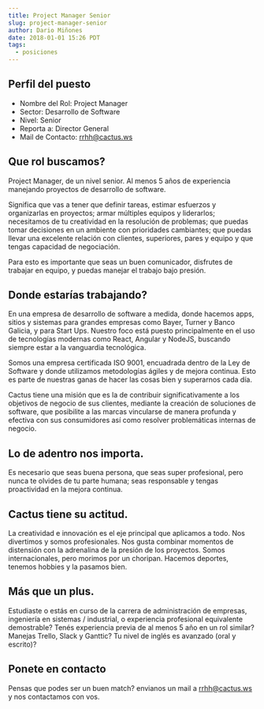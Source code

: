 ```yaml
---
title: Project Manager Senior
slug: project-manager-senior
author: Dario Miñones
date: 2018-01-01 15:26 PDT
tags:
  - posiciones
---
```


## Perfil del puesto

-  Nombre del Rol: Project Manager
-  Sector: Desarrollo de Software
-  Nivel: Senior
-  Reporta a: Director General
-  Mail de Contacto: rrhh@cactus.ws

## Que rol buscamos?

Project Manager, de un nivel senior.
Al menos 5 años de experiencia manejando proyectos de desarrollo de software.

Significa que vas a tener que definir tareas, estimar esfuerzos y organizarlas en proyectos;
armar múltiples equipos y liderarlos; necesitamos de tu creatividad en la resolución de problemas; que puedas tomar decisiones en un ambiente con prioridades cambiantes; que puedas llevar una excelente relación con clientes, superiores, pares y equipo y que tengas capacidad de negociación.

Para esto es importante que seas un buen comunicador, disfrutes de trabajar en equipo, y puedas manejar el trabajo bajo presión. 

## Donde estarías trabajando?

En una empresa de desarrollo de software a medida, donde hacemos apps, sitios y sistemas para grandes empresas como Bayer, Turner y Banco Galicia, y para Start Ups. Nuestro foco está puesto principalmente en el uso de tecnologías modernas como React, Angular y NodeJS, buscando siempre estar a la vanguardia tecnológica.

Somos una empresa certificada ISO 9001, encuadrada dentro de la Ley de Software y donde utilizamos metodologías ágiles y de mejora continua. Esto es parte de nuestras ganas de hacer las cosas bien y superarnos cada día.

Cactus tiene una misión que es la de contribuir significativamente a los objetivos de negocio de sus clientes, mediante la creación de soluciones de software, que posibilite a las marcas vincularse de manera profunda y efectiva con sus consumidores así como resolver problemáticas internas de negocio.

## Lo de adentro nos importa. 

Es necesario que seas buena persona, que seas super profesional, pero nunca te olvides de tu parte humana; seas responsable y tengas proactividad en la mejora continua.

## Cactus tiene su actitud. 

La creatividad e innovación es el eje principal que aplicamos a todo.
Nos divertimos y somos profesionales.
Nos gusta combinar momentos de distensión con la adrenalina de la presión de los proyectos.
Somos internacionales, pero morimos por un choripan.
Hacemos deportes, tenemos hobbies y la pasamos bien. 


## Más que un plus. 

Estudiaste o estás en curso de la carrera de administración de empresas, ingeniería en sistemas / industrial, o experiencia profesional equivalente demostrable?
Tenés experiencia previa de al menos 5 año en un rol similar?
Manejas Trello, Slack y Ganttic?
Tu nivel de inglés es avanzado (oral y escrito)?

## Ponete en contacto

Pensas que podes ser un buen match? envianos un mail a rrhh@cactus.ws y nos contactamos con vos.
